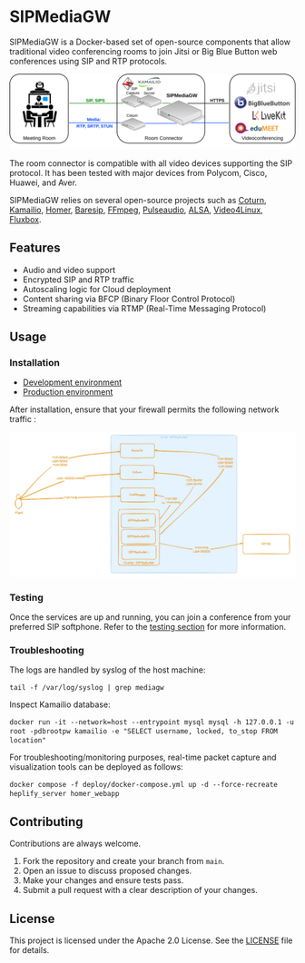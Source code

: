 # SIPMediaGW
SIPMediaGW is a Docker-based set of open-source components that allow traditional video conferencing rooms to join Jitsi or Big Blue Button web conferences using SIP and RTP protocols.

<img src="docs/architecture.png">

The room connector is compatible with all video devices supporting the SIP protocol. It has been tested with major devices from Polycom, Cisco, Huawei, and Aver.

SIPMediaGW relies on several open-source projects such as [Coturn](https://github.com/coturn/coturn), [Kamailio](https://github.com/kamailio/kamailio), [Homer](https://github.com/sipcapture/homer), [Baresip](https://github.com/baresip/baresip), [FFmpeg](https://github.com/FFmpeg/FFmpeg), [Pulseaudio](https://github.com/pulseaudio/pulseaudio), [ALSA](https://github.com/alsa-project/alsa-lib), [Video4Linux](https://linuxtv.org/), [Fluxbox](http://www.fluxbox.org/).


## Features

- Audio and video support
- Encrypted SIP and RTP traffic
- Autoscaling logic for Cloud deployment
- Content sharing via BFCP (Binary Floor Control Protocol)
- Streaming capabilities via RTMP (Real-Time Messaging Protocol)

## Usage
### Installation
- [Development environment](./docs/install_dev_env.md) 
- [Production environment](./docs/install_prod_env.md)

After installation, ensure that your firewall permits the following network traffic :

<img src="./docs/firewall_rules.jpeg" alt="Firewall rules">

### Testing 
Once the services are up and running, you can join a conference from your preferred SIP softphone.
Refer to the [testing section](./docs/testing.md) for more information.

### Troubleshooting 
The logs are handled by syslog of the host machine:
```
tail -f /var/log/syslog | grep mediagw
```

Inspect Kamailio database:
```
docker run -it --network=host --entrypoint mysql mysql -h 127.0.0.1 -u root -pdbrootpw kamailio -e "SELECT username, locked, to_stop FROM location"
```

For troubleshooting/monitoring purposes, real-time packet capture and visualization tools can be deployed as follows:

```
docker compose -f deploy/docker-compose.yml up -d --force-recreate heplify_server homer_webapp
```

## Contributing

Contributions are always welcome.

1. Fork the repository and create your branch from `main`.
2. Open an issue to discuss proposed changes.
3. Make your changes and ensure tests pass.
4. Submit a pull request with a clear description of your changes.

## License

This project is licensed under the Apache 2.0 License. 
See the [LICENSE](LICENSE) file for details.